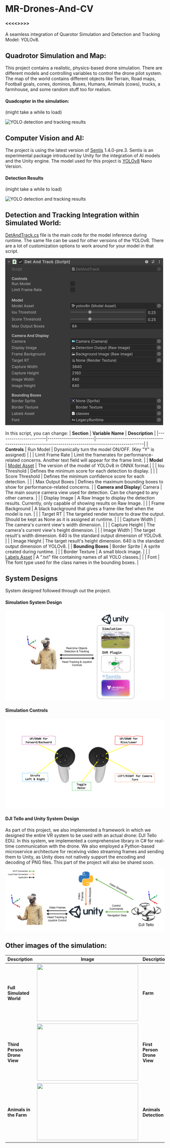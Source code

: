 # MR-Drones-And-CV
#### <<<<<Project files will be uploaded here soon.>>>>>
A seamless integration of Quarotor Simulation and Detection and Tracking Model: YOLOv8.


## Quadrotor Simulation and Map:

This project contains a realistic, physics-based drone simulation. There are different models and controlling variables to control the drone pilot system.
The map of the world contains different objects like Terrain, Road maps, Football goals, cones, dominos, Buses, Humans, Animals (cows), trucks, a farmhouse, and some random stuff too for realism.

#### Quadcopter in the simulation:
(might take a while to load)

![YOLO detection and tracking results](https://github.com/AbdullahMushtaq78/MR-Drones-And-CV/blob/main/Results/Quadrotor_Simulation.gif)

## Computer Vision and AI:
The project is using the latest version of [Sentis](https://unity.com/products/sentis) 1.4.0-pre.3.
Sentis is an experimental package introduced by Unity for the integration of AI models and the Unity engine.
The model used for this project is [YOLOv8](https://github.com/ultralytics/ultralytics) Nano Version.

#### Detection Results 
(might take a while to load)

![YOLO detection and tracking results](https://github.com/AbdullahMushtaq78/MR-Drones-And-CV/blob/main/Results/YOLO_OUTPUT.gif)

## Detection and Tracking Integration within Simulated World:
[DetAndTrack.cs](https://github.com/AbdullahMushtaq78/MR-Drones-And-CV/blob/main/Detection%20and%20Tracking/DetAndTrack.cs) file is the main code for the model inference during runtime. The same file can be used for other versions of the YOLOv8.
There are a lot of customization options to work around for your model in that script.

![Detection and Tracking Script Variables](https://github.com/AbdullahMushtaq78/MR-Drones-And-CV/blob/main/Results/Detection_and_Tracking_Script_Variables.png)

In this script, you can change:
| **Section**           | **Variable Name**     | **Description**                                                                                     |
|-----------------------|-----------------------|-----------------------------------------------------------------------------------------------------|
| **Controls**          | Run Model             | Dynamically turn the model ON/OFF. (Key "Y" is assigned)                                             |
|                       | Limit Frame Rate      | Limit the framerates for performance-related concerns. Another text field will appear for the frame limit. |
| **Model**             | [Model Asset](https://github.com/AbdullahMushtaq78/MR-Drones-And-CV/blob/main/Detection%20and%20Tracking/yolov8n.onnx)           | The version of the model of YOLOv8 in ONNX format.|
|                       | Iou Threshold         | Defines the minimum score for each detection to display.                                             |
|                       | Score Threshold       | Defines the minimum confidence score for each detection.                                             |
|                       | Max Output Boxes      | Defines the maximum bounding boxes to show for performance-related concerns.                         |
| **Camera and Display**| Camera                | The main source camera view used for detection. Can be changed to any other camera.                  |
|                       | Display Image         | A Raw Image to display the detection results. Currently, only capable of showing results on Raw Image. |
|                       | Frame Background      | A black background that gives a frame-like feel when the model is run.                               |
|                       | Target RT             | The targeted render texture to draw the output. Should be kept as None as it is assigned at runtime.    |
|                       | Capture Width         | The camera's current view's width dimension.                                                         |
|                       | Capture Height        | The camera's current view's height dimension.                                                        |
|                       | Image Width           | The target result's width dimension. 640 is the standard output dimension of YOLOv8.                 |
|                       | Image Height          | The target result's height dimension. 640 is the standard output dimension of YOLOv8.                |
| **Bounding Boxes**    | Border Sprite         | A sprite created during runtime.                                                                     |
|                       | Border Texture        | A small block image.                                                                                 |
|                       | [Labels Asset](https://github.com/AbdullahMushtaq78/MR-Drones-And-CV/blob/main/Detection%20and%20Tracking/classes.txt)          | A ".txt" file containing names of all YOLO classes.|
|                       | Font                  | The font type used for the class names in the bounding boxes.                                        |





## System Designs

System designed followed through out the project.
#### Simulation System Design

![Simulation System Design](https://github.com/AbdullahMushtaq78/MR-Drones-And-CV/blob/main/Results/Simulation_System_Design.png)

#### Simulation Controls

![Simulation Controls](https://github.com/AbdullahMushtaq78/MR-Drones-And-CV/blob/main/Results/Simulation_Controls.png)

#### DJI Tello and Unity System Design
As part of this project, we also implemented a framework in which we designed the entire VR system to be used with an actual drone: DJI Tello EDU. In this system, we implemented a comprehensive library in C# for real-time communication with the drone. We also employed a Python-based microservice architecture for receiving video streaming frames and sending them to Unity, as Unity does not natively support the encoding and decoding of PNG files. This part of the project will also be shared soon.

![Tello and Unity System Design](https://github.com/AbdullahMushtaq78/MR-Drones-And-CV/blob/main/Results/TELLO_Unity_System_Design.png)


## Other images of the simulation:
| **Description**               | **Image**                                                                                                             | **Description**               | **Image**                                                                                                             |
|-------------------------------|-----------------------------------------------------------------------------------------------------------------------|-------------------------------|-----------------------------------------------------------------------------------------------------------------------|
| **Full Simulated World**      | <img src="https://github.com/AbdullahMushtaq78/MR-Drones-And-CV/blob/main/Results/Simulated_Farm.png" width="320" height="180"> | **Farm**                      | <img src="https://github.com/AbdullahMushtaq78/MR-Drones-And-CV/blob/main/Results/FARM.png" width="320" height="180"> |
| **Third Person Drone View**   | <img src="https://github.com/AbdullahMushtaq78/MR-Drones-And-CV/blob/main/Results/Third_Person_Drone_View.png" width="320" height="180"> | **First Person Drone View**   | <img src="https://github.com/AbdullahMushtaq78/MR-Drones-And-CV/blob/main/Results/First%20_Person_Drone_View.png" width="320" height="180"> |
| **Animals in the Farm**       | <img src="https://github.com/AbdullahMushtaq78/MR-Drones-And-CV/blob/main/Results/FARM_with_Animals.png" width="320" height="180"> | **Animals Detection**         | <img src="https://github.com/AbdullahMushtaq78/MR-Drones-And-CV/blob/main/Results/Animals_Detection.png" width="320" height="180"> |
